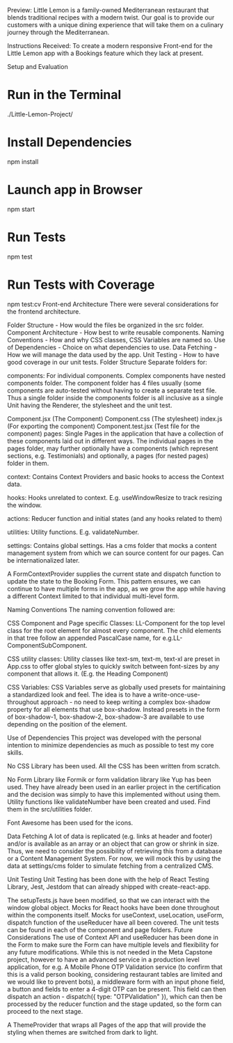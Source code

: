 Preview: Little Lemon is a family-owned Mediterranean restaurant that blends traditional recipes with a modern twist. Our goal is to provide our customers with a unique dining experience that will take them on a culinary journey through the Mediterranean.

Instructions Received: To create a modern responsive Front-end for the Little Lemon app with a Bookings feature which they lack at present.

Setup and Evaluation
# Run in the Terminal
./Little-Lemon-Project/

# Install Dependencies
npm install

# Launch app in Browser
npm start

# Run Tests
npm test

# Run Tests with Coverage
npm test:cv
Front-end Architecture
There were several considerations for the frontend architecture.

Folder Structure - How would the files be organized in the src folder.
Component Architecture - How best to write reusable components.
Naming Conventions - How and why CSS classes, CSS Variables are named so.
Use of Dependencies - Choice on what dependencies to use.
Data Fetching - How we will manage the data used by the app.
Unit Testing - How to have good coverage in our unit tests.
Folder Structure
Separate folders for:

components: For individual components. Complex components have nested components folder. The component folder has 4 files usually (some components are auto-tested without having to create a separate test file. Thus a single folder inside the components folder is all inclusive as a single Unit having the Renderer, the stylesheet and the unit test.

Component.jsx (The Component)
Component.css (The stylesheet)
index.js (For exporting the component)
Component.test.jsx (Test file for the component)
pages: Single Pages in the application that have a collection of these components laid out in different ways. The individual pages in the pages folder, may further optionally have a components (which represent sections, e.g. Testimonials) and optionally, a pages (for nested pages) folder in them.

context: Contains Context Providers and basic hooks to access the Context data.

hooks: Hooks unrelated to context. E.g. useWindowResize to track resizing the window.

actions: Reducer function and initial states (and any hooks related to them)

utilities: Utility functions. E.g. validateNumber.

settings: Contains global settings. Has a cms folder that mocks a content management system from which we can source content for our pages. Can be internationalized later.

A FormContextProvider supplies the current state and dispatch function to update the state to the Booking Form. This pattern ensures, we can continue to have multiple forms in the app, as we grow the app while having a different Context limited to that individual multi-level form.

Naming Conventions
The naming convention followed are:

CSS Component and Page specific Classes: LL-Component for the top level class for the root element for almost every component. The child elements in that tree follow an appended PascalCase name, for e.g.LL-ComponentSubComponent.

CSS utility classes: Utility classes like text-sm, text-m, text-xl are preset in App.css to offer global styles to quickly switch between font-sizes by any component that allows it. (E.g. the Heading Component)

CSS Variables: CSS Variables serve as globally used presets for maintaining a standardized look and feel. The idea is to have a write-once-use-throughout approach - no need to keep writing a complex box-shadow property for all elements that use box-shadow. Instead presets in the form of box-shadow-1, box-shadow-2, box-shadow-3 are available to use depending on the position of the element.

Use of Dependencies
This project was developed with the personal intention to minimize dependencies as much as possible to test my core skills.

No CSS Library has been used. All the CSS has been written from scratch.

No Form Library like Formik or form validation library like Yup has been used. They have already been used in an earlier project in the certification and the decision was simply to have this implemented without using them. Utility functions like validateNumber have been created and used. Find them in the src/utilities folder.

Font Awesome has been used for the icons.

Data Fetching
A lot of data is replicated (e.g. links at header and footer) and/or is available as an array or an object that can grow or shrink in size. Thus, we need to consider the possibility of retrieving this from a database or a Content Management System. For now, we will mock this by using the data at settings/cms folder to simulate fetching from a centralized CMS.

Unit Testing
Unit Testing has been done with the help of React Testing Library, Jest, Jestdom that can already shipped with create-react-app.

The setupTests.js have been modified, so that we can interact with the window global object.
Mocks for React hooks have been done throughout within the components itself. Mocks for useContext, useLocation, useForm, dispatch function of the useReducer have all been covered.
The unit tests can be found in each of the component and page folders.
Future Considerations
The use of Context API and useReducer has been done in the Form to make sure the Form can have multiple levels and flexibility for any future modifications. While this is not needed in the Meta Capstone project, however to have an advanced service in a production level application, for e.g. A Mobile Phone OTP Validation service (to confirm that this is a valid person booking, considering restaurant tables are limited and we would like to prevent bots), a middleware form with an input phone field, a button and fields to enter a 4-digit OTP can be present. This field can then dispatch an action - dispatch({ type: "OTPValidation" }), which can then be processed by the reducer function and the stage updated, so the form can proceed to the next stage.

A ThemeProvider that wraps all Pages of the app that will provide the styling when themes are switched from dark to light.
